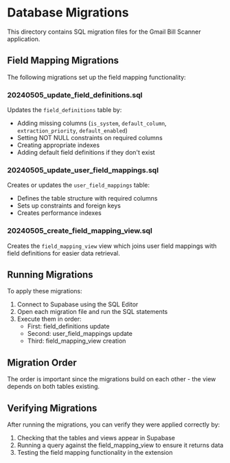 # Database Migrations

This directory contains SQL migration files for the Gmail Bill Scanner application.

## Field Mapping Migrations

The following migrations set up the field mapping functionality:

### 20240505_update_field_definitions.sql

Updates the `field_definitions` table by:
- Adding missing columns (`is_system`, `default_column`, `extraction_priority`, `default_enabled`)
- Setting NOT NULL constraints on required columns
- Creating appropriate indexes
- Adding default field definitions if they don't exist

### 20240505_update_user_field_mappings.sql

Creates or updates the `user_field_mappings` table:
- Defines the table structure with required columns
- Sets up constraints and foreign keys
- Creates performance indexes

### 20240505_create_field_mapping_view.sql

Creates the `field_mapping_view` view which joins user field mappings with field definitions for easier data retrieval.

## Running Migrations

To apply these migrations:

1. Connect to Supabase using the SQL Editor
2. Open each migration file and run the SQL statements
3. Execute them in order:
   - First: field_definitions update
   - Second: user_field_mappings update 
   - Third: field_mapping_view creation

## Migration Order

The order is important since the migrations build on each other - the view depends on both tables existing.

## Verifying Migrations

After running the migrations, you can verify they were applied correctly by:

1. Checking that the tables and views appear in Supabase
2. Running a query against the field_mapping_view to ensure it returns data
3. Testing the field mapping functionality in the extension 
